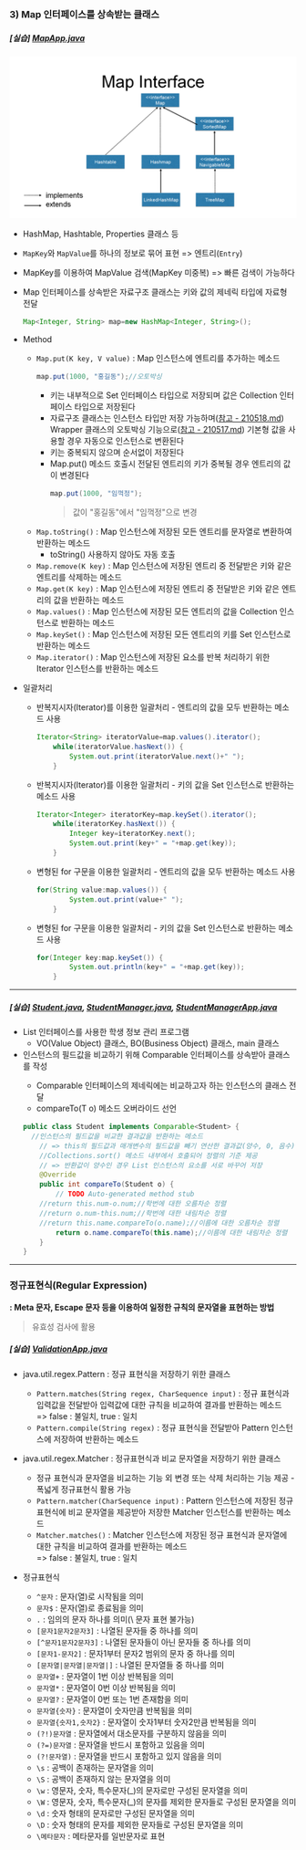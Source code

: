 ### 3) Map 인터페이스를 상속받는 클래스
##### [실습] [MapApp.java](https://github.com/swanstoz/TIL/blob/master/JAVA/API/java.util%20package/MapApp.java)
![MapInterface](./image/MapInterface.jpg)
- HashMap, Hashtable, Properties 클래스 등
- `MapKey`와 `MapValue`를 하나의 정보로 묶어 표현 => 엔트리(`Entry`)      
- MapKey를 이용하여 MapValue 검색(MapKey 미중복) => 빠른 검색이 가능하다
- Map 인터페이스를 상속받은 자료구조 클래스는 키와 값의 제네릭 타입에 자료형 전달
  ```java
  Map<Integer, String> map=new HashMap<Integer, String>();
  ```
- Method
  - `Map.put(K key, V value)` : Map 인스턴스에 엔트리를 추가하는 메소드
    ```java
    map.put(1000, "홍길동");//오토박싱
    ```
    - 키는 내부적으로 Set 인터페이스 타입으로 저장되며 값은 Collection 인터페이스 타입으로 저장된다
    - 자료구조 클래스는 인스턴스 타입만 저장 가능하며([참고 - 210518.md](https://github.com/swanstoz/TIL/blob/master/JAVA/API/java.util%20package/MapApp.java)) Wrapper 클래스의 오토박싱 기능으로([참고 - 210517.md](https://github.com/swanstoz/TIL/blob/master/JAVA/API/java.lang%20package/210517.md)) 기본형 값을 사용할 경우 자동으로 인스턴스로 변환된다
    - 키는 중복되지 않으며 순서없이 저장된다
    - Map.put() 메소드 호출시 전달된 엔트리의 키가 중복될 경우 엔트리의 값이 변경된다
      ```java
      map.put(1000, "임꺽정");
      ```
      > 값이 "홍길동"에서 "임꺽정"으로 변경
  - `Map.toString()` : Map 인스턴스에 저장된 모든 엔트리를 문자열로 변환하여 반환하는 메소드
    - toString() 사용하지 않아도 자동 호출
  - `Map.remove(K key)` : Map 인스턴스에 저장된 엔트리 중 전달받은 키와 같은 엔트리를 삭제하는 메소드
  - `Map.get(K key)` : Map 인스턴스에 저장된 엔트리 중 전달받은 키와 같은 엔트리의 값을 반환하는 메소드
  - `Map.values()` : Map 인스턴스에 저장된 모든 엔트리의 값을 Collection 인스턴스로 반환하는 메소드
  - `Map.keySet()` : Map 인스턴스에 저장된 모든 엔트리의 키를 Set 인스턴스로 반환하는 메소드
  - `Map.iterator()` : Map 인스턴스에 저장된 요소를 반복 처리하기 위한 Iterator 인스턴스를 반환하는 메소드



- 일괄처리
  - 반복지시자(Iterator)를 이용한 일괄처리 - 엔트리의 값을 모두 반환하는 메소드 사용
    ```java
    Iterator<String> iteratorValue=map.values().iterator();
		while(iteratorValue.hasNext()) {
			System.out.print(iteratorValue.next()+" ");
		}
    ```
  - 반복지시자(Iterator)를 이용한 일괄처리 - 키의 값을 Set 인스턴스로 반환하는 메소드 사용
    ```java
    Iterator<Integer> iteratorKey=map.keySet().iterator();
		while(iteratorKey.hasNext()) {
			Integer key=iteratorKey.next();
			System.out.print(key+" = "+map.get(key));
		}
    ```
  - 변형된 for 구문을 이용한 일괄처리 - 엔트리의 값을 모두 반환하는 메소드 사용
    ```java
    for(String value:map.values()) {
			System.out.print(value+" ");
		}
    ```
  - 변형된 for 구문을 이용한 일괄처리 - 키의 값을 Set 인스턴스로 반환하는 메소드 사용
    ```java
    for(Integer key:map.keySet()) {
			System.out.println(key+" = "+map.get(key));
		}
    ```
    
---
##### [실습] [Student.java](https://github.com/swanstoz/TIL/blob/master/JAVA/API/java.util%20package/Student.java), [StudentManager.java](https://github.com/swanstoz/TIL/blob/master/JAVA/API/java.util%20package/StudentManager.java), [StudentManagerApp.java](https://github.com/swanstoz/TIL/blob/master/JAVA/API/java.util%20package/StudentManagerApp.java)

- List 인터페이스를 사용한 학생 정보 관리 프로그램
  - VO(Value Object) 클래스, BO(Business Object) 클래스, main 클래스
- 인스턴스의 필드값을 비교하기 위해 Comparable<T> 인터페이스를 상속받아 클래스를 작성
  - Comparable 인터페이스의 제네릭에는 비교하고자 하는 인스턴스의 클래스 전달
  - compareTo(T o) 메소드 오버라이드 선언
  ```java
  public class Student implements Comparable<Student> {
    //인스턴스의 필드값을 비교한 결과값을 반환하는 메소드
	  // => this의 필드값과 매개변수의 필드값을 빼기 연산한 결과값(양수, 0, 음수) 반환
	  //Collections.sort() 메소드 내부에서 호출되어 정렬의 기준 제공
	  // => 반환값이 양수인 경우 List 인스턴스의 요소를 서로 바꾸어 저장
	  @Override
	  public int compareTo(Student o) {
		  // TODO Auto-generated method stub
      //return this.num-o.num;//학번에 대한 오름차순 정렬
      //return o.num-this.num;//학번에 대한 내림차순 정렬
      //return this.name.compareTo(o.name);//이름에 대한 오름차순 정렬
		  return o.name.compareTo(this.name);//이름에 대한 내림차순 정렬
	  }
  }
  ```

  
  
---

### 정규표현식(Regular Expression)
**: Meta 문자, Escape 문자 등을 이용하여 일정한 규칙의 문자열을 표현하는 방법**
  > 유효성 검사에 활용
##### [실습] [ValidationApp.java](https://github.com/swanstoz/TIL/blob/master/JAVA/API/java.util%20package/ValidationApp.java)

- java.util.regex.Pattern : 정규 표현식을 저장하기 위한 클래스
  - `Pattern.matches(String regex, CharSequence input)` : 정규 표현식과 입력값을 전달받아 입력값에 대한 규칙을 비교하여 결과를 반환하는 메소드   
		=> false : 불일치, true : 일치
  - `Pattern.compile(String regex)` : 정규 표현식을 전달받아 Pattern 인스턴스에 저장하여 반환하는 메소드
- java.util.regex.Matcher : 정규표현식과 비교 문자열을 저장하기 위한 클래스
  - 정규 표현식과 문자열을 비교하는 기능 외 변경 또는 삭제 처리하는 기능 제공 - 폭넓게 정규표현식 활용 가능
  - `Pattern.matcher(CharSequence input)` : Pattern 인스턴스에 저장된 정규 표현식에 비교 문자열을 제공받아 저장한 Matcher 인스턴스를 반환하는 메소드
  - `Matcher.matches()` : Matcher 인스턴스에 저장된 정규 표현식과 문자열에 대한 규칙을 비교하여 결과를 반환하는 메소드  
    => false : 불일치, true : 일치
  
- 정규표현식  
  - `^문자` : 문자(열)로 시작됨을 의미
  - `문자$` : 문자(열)로 종료됨을 의미
  - `.` : 임의의 문자 하나를 의미(\ 문자 표현 불가능)
  - `[문자1문자2문자3]` : 나열된 문자들 중 하나를 의미
  - `[^문자1문자2문자3]` : 나열된 문자들이 아닌 문자들 중 하나를 의미
  - `[문자1-문자2]` : 문자1부터 문자2 범위의 문자 중 하나를 의미
  - `[문자열|문자열|문자열|]` : 나열된 문자열들 중 하나를 의미
  - `문자열+` : 문자열이 1번 이상 반복됨을 의미
  - `문자열*` : 문자열이 0번 이상 반복됨을 의미
  - `문자열?` : 문자열이 0번 또는 1번 존재함을 의미
  - `문자열{숫자}` : 문자열이 숫자만큼 반복됨을 의미
  - `문자열{숫자1,숫자2}` : 문자열이 숫자1부터 숫자2만큼 반복됨을 의미
  - `(?!)문자열` : 문자열에서 대소문자를 구분하지 않음을 의미
  - `(?=)문자열` : 문자열을 반드시 포함하고 있음을 의미
  - `(?!문자열)` : 문자열을 반드시 포함하고 있지 않음을 의미
  - `\s` : 공백이 존재하는 문자열을 의미
  - `\S` : 공백이 존재하지 않는 문자열을 의미
  - `\w` : 영문자, 숫자, 특수문자(_)의 문자로만 구성된 문자열을 의미
  - `\W` : 영문자, 숫자, 특수문자(_)의 문자를 제외한 문자들로 구성된 문자열을 의미
  - `\d` : 숫자 형태의 문자로만 구성된 문자열을 의미
  - `\D` : 숫자 형태의 문자를 제외한 문자들로 구성된 문자열을 의미
  - `\메타문자` : 메타문자를 일반문자로 표현
